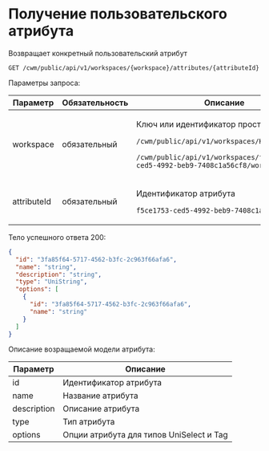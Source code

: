 # Получение пользовательского атрибута

Возвращает конкретный пользовательский атрибут

`GET /cwm/public/api/v1/workspaces/{workspace}/attributes/{attributeId}`

Параметры запроса:

| Параметр    | Обязательность | Описание                                                                                                                                                                                                  |
| ----------- | -------------- | --------------------------------------------------------------------------------------------------------------------------------------------------------------------------------------------------------- |
| workspace   | обязательный   | <p>Ключ или идентификатор пространства</p><p><code>/cwm/public/api/v1/workspaces/KEY/workitems</code></p><p><code>/cwm/public/api/v1/workspaces/f5ce1753-ced5-4992-beb9-7408c1a56cf8/workitems</code></p> |
| attributeId | обязательный   | <p>Идентификатор атрибута</p><p><code>f5ce1753-ced5-4992-beb9-7408c1a56cf8</code></p>                                                                                                                     |

Тело успешного ответа 200:

```json
{
  "id": "3fa85f64-5717-4562-b3fc-2c963f66afa6",
  "name": "string",
  "description": "string",
  "type": "UniString",
  "options": [
    {
      "id": "3fa85f64-5717-4562-b3fc-2c963f66afa6",
      "name": "string"
    }
  ]
}
```

Описание возращаемой модели атрибута:

| Параметр    | Описание                                 |
| ----------- | ---------------------------------------- |
| id          | Идентификатор атрибута                   |
| name        | Название атрибута                        |
| description | Описание атрибута                        |
| type        | Тип атрибута                             |
| options     | Опции атрибута для типов UniSelect и Tag |
